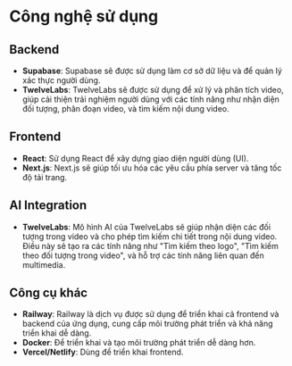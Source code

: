 # Công nghệ sử dụng

## Backend
- **Supabase**: Supabase sẽ được sử dụng làm cơ sở dữ liệu và để quản lý xác thực người dùng.
- **TwelveLabs**: TwelveLabs sẽ được sử dụng để xử lý và phân tích video, giúp cải thiện trải nghiệm người dùng với các tính năng như nhận diện đối tượng, phân đoạn video, và tìm kiếm nội dung video.

## Frontend
- **React**: Sử dụng React để xây dựng giao diện người dùng (UI).
- **Next.js**: Next.js sẽ giúp tối ưu hóa các yêu cầu phía server và tăng tốc độ tải trang.

## AI Integration
- **TwelveLabs**: Mô hình AI của TwelveLabs sẽ giúp nhận diện các đối tượng trong video và cho phép tìm kiếm chi tiết trong nội dung video. Điều này sẽ tạo ra các tính năng như "Tìm kiếm theo logo", "Tìm kiếm theo đối tượng trong video", và hỗ trợ các tính năng liên quan đến multimedia.
  
## Công cụ khác
- **Railway**: Railway là dịch vụ được sử dụng để triển khai cả frontend và backend của ứng dụng, cung cấp môi trường phát triển và khả năng triển khai dễ dàng.
- **Docker**: Để triển khai và tạo môi trường phát triển dễ dàng hơn.
- **Vercel/Netlify**: Dùng để triển khai frontend.
